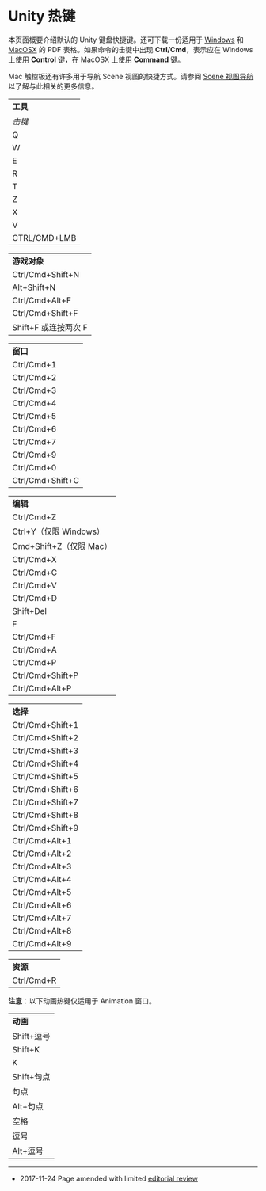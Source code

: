 Unity 热键
=============


本页面概要介绍默认的 Unity 键盘快捷键。还可下载一份适用于 [Windows](../uploads/Main/Unity_HotKeys_Win.pdf) 和 [MacOSX](../uploads/Main/Unity_HotKeys_Mac.pdf) 的 PDF 表格。如果命令的击键中出现 __Ctrl/Cmd__，表示应在 Windows 上使用 __Control__ 键，在 MacOSX 上使用 __Command__ 键。

Mac 触控板还有许多用于导航 Scene 视图的快捷方式。请参阅 [Scene 视图导航](SceneViewNavigation.html)以了解与此相关的更多信息。

| |
|:---|
|**工具**|
|_击键_|_Command_|
|Q|Pan|
|W|Move|
|E|Rotate|
|R|Scale|
|T|Rect Tool|
|Z|Pivot Mode toggle|
|X|Pivot Rotation Toggle|
|V|Vertex Snap|
|CTRL/CMD+LMB|Snap|

| |
|:---|
|**游戏对象**|
|Ctrl/Cmd+Shift+N|New empty game object|
|Alt+Shift+N|New empty child to selected game object|
|Ctrl/Cmd+Alt+F|Move to view|
|Ctrl/Cmd+Shift+F|Align with view|
|Shift+F 或连按两次 F|Locks the scene view camera to the selected GameObject|

| |
|:---|
|**窗口**|
|Ctrl/Cmd+1|Scene|
|Ctrl/Cmd+2|Game|
|Ctrl/Cmd+3|Inspector|
|Ctrl/Cmd+4|Hierarchy|
|Ctrl/Cmd+5|Project|
|Ctrl/Cmd+6|Animation|
|Ctrl/Cmd+7|Profiler|
|Ctrl/Cmd+9|Asset store|
|Ctrl/Cmd+0|Version Control|
|Ctrl/Cmd+Shift+C|Console|

| |
|:---|
|**编辑**|
|Ctrl/Cmd+Z|Undo|
|Ctrl+Y（仅限 Windows）|Redo|
|Cmd+Shift+Z（仅限 Mac）|Redo|
|Ctrl/Cmd+X|Cut|
|Ctrl/Cmd+C|Copy|
|Ctrl/Cmd+V|Paste|
|Ctrl/Cmd+D|Duplicate|
|Shift+Del|Delete|
|F|Frame (centre) selection|
|Ctrl/Cmd+F|Find|
|Ctrl/Cmd+A|Select All|
|Ctrl/Cmd+P|Play|
|Ctrl/Cmd+Shift+P|Pause|
|Ctrl/Cmd+Alt+P|Step|

| |
|:---|
|**选择**|
|Ctrl/Cmd+Shift+1|Load Selection 1|
|Ctrl/Cmd+Shift+2|Load Selection 2|
|Ctrl/Cmd+Shift+3|Load Selection 3|
|Ctrl/Cmd+Shift+4|Load Selection 4|
|Ctrl/Cmd+Shift+5|Load Selection 5|
|Ctrl/Cmd+Shift+6|Load Selection 6|
|Ctrl/Cmd+Shift+7|Load Selection 7|
|Ctrl/Cmd+Shift+8|Load Selection 8|
|Ctrl/Cmd+Shift+9|Load Selection 9|
|Ctrl/Cmd+Alt+1|Save Selection 1|
|Ctrl/Cmd+Alt+2|Save Selection 2|
|Ctrl/Cmd+Alt+3|Save Selection 3|
|Ctrl/Cmd+Alt+4|Save Selection 4|
|Ctrl/Cmd+Alt+5|Save Selection 5|
|Ctrl/Cmd+Alt+6|Save Selection 6|
|Ctrl/Cmd+Alt+7|Save Selection 7|
|Ctrl/Cmd+Alt+8|Save Selection 8|
|Ctrl/Cmd+Alt+9|Save Selection 9|

| |
|:---|
|**资源**|
|Ctrl/Cmd+R|Refresh|

**注意**：以下动画热键仅适用于 Animation 窗口。

| |
|:---|
|**动画**|
|Shift+逗号|First Keyframe|
|Shift+K|Key Modified|
|K|Key Selected|
|Shift+句点|Last Keyframe|
|句点|Next Frame|
|Alt+句点|Next Keyframe|
|空格|Play Animation|
|逗号|Previous Frame|
|Alt+逗号|Previous Keyframe|

---

* <span class="page-edit">2017-11-24  Page amended with limited [editorial review](DocumentationEditorialReview.html)
</span>
